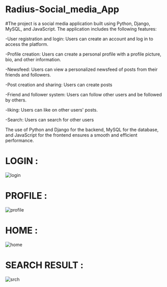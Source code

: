 # Radius-Social_media_App
#The project is a social media application built using Python, Django, MySQL, and JavaScript. 
The application includes the following features:

-User registration and login: Users can create an account and log in to access the platform.

-Profile creation: Users can create a personal profile with a profile picture, bio, and other information.

-Newsfeed: Users can view a personalized newsfeed of posts from their friends and followers.

-Post creation and sharing: Users can create posts

-Friend and follower system: Users can follow other users and be followed by others.

-liking: Users can like on other users' posts.

-Search: Users can search for other users

 The use of Python and Django for the backend, MySQL for the database, and 
 JavaScript for the frontend ensures a smooth and efficient performance.
 
# LOGIN :
 ![login](https://user-images.githubusercontent.com/106607222/215323574-fd025f0e-8fac-4a53-bd6e-e400281db71a.png)

# PROFILE :
![profile](https://user-images.githubusercontent.com/106607222/215323651-d9629185-1d13-49e2-bc09-c152751a563c.jpg)

# HOME :
![home](https://user-images.githubusercontent.com/106607222/215323708-c3ccc45b-1afa-4171-935e-8f657e017dad.png)

# SEARCH RESULT :
![srch](https://user-images.githubusercontent.com/106607222/215323748-60a7ec11-0821-42ec-9d86-4328c0727d76.jpg)
